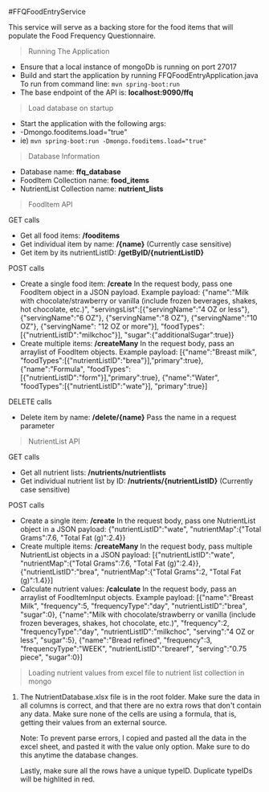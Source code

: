 #FFQFoodEntryService

This service will serve as a backing store for the food items that will populate the Food Frequency Questionnaire. 

>Running The Application
- Ensure that a local instance of mongoDb is running on port 27017
- Build and start the application by running FFQFoodEntryApplication.java
    To run from command line: ``mvn spring-boot:run``
- The base endpoint of the API is: **localhost:9090/ffq**

>Load database on startup
- Start the application with the following args: 
- -Dmongo.fooditems.load="true"
- ie) ``mvn spring-boot:run -Dmongo.fooditems.load="true"``

>Database Information
- Database name: **ffq_database**
- FoodItem Collection name: **food_items**
- NutrientList Collection name: **nutrient_lists**

>FoodItem API

GET calls
- Get all food items: **/fooditems**
- Get individual item by name: **/{name}**    (Currently case sensitive)
- Get item by its nutrientListID: **/getByID/{nutrientListID}** 

POST calls
- Create a single food item: **/create**
    In the request body, pass one FoodItem object in a JSON payload. 
    Example payload:
    {"name":"Milk with chocolate/strawberry or vanilla (include frozen beverages, shakes, hot chocolate, etc.)", "servingsList":[{"servingName":"4 OZ or less"},{"servingName":"6 OZ"}, {"servingName":"8 OZ"}, {"servingName":"10 OZ"}, {"servingName": "12 OZ or more"}], "foodTypes":[{"nutrientListID":"milkchoc"}], "sugar":{"additionalSugar":true}}
- Create multiple items: **/createMany**
    In the request body, pass an arraylist of FoodItem objects.
    Example payload:
    [{"name":"Breast milk", "foodTypes":[{"nutrientListID":"brea"}],"primary":true},
    {"name":"Formula", "foodTypes":[{"nutrientListID":"form"}],"primary":true},
    {"name":"Water", "foodTypes":[{"nutrientListID":"wate"}], "primary":true}]

DELETE calls
- Delete item by name: **/delete/{name}**
    Pass the name in a request parameter


>NutrientList API

GET calls
- Get all nutrient lists: **/nutrients/nutrientlists**
- Get individual nutrient list by ID: **/nutrients/{nutrientListID}**    (Currently case sensitive)

POST calls
- Create a single item: **/create**
    In the request body, pass one NutrientList object in a JSON payload:
    {"nutrientListID":"wate", "nutrientMap":{"Total Grams":7.6, "Total Fat (g)":2.4}}
- Create multiple items: **/createMany**
    In the request body, pass multiple NutrientList objects in a JSON payload:
    [{"nutrientListID":"wate", "nutrientMap":{"Total Grams":7.6, "Total Fat (g)":2.4}},
    {"nutrientListID":"brea", "nutrientMap":{"Total Grams":2, "Total Fat (g)":1.4}}]
- Calculate nutrient values: **/calculate**
    In the request body, pass an arraylist of FoodItemInput objects.
    Example payload:
    [{"name":"Breast Milk", "frequency":5, "frequencyType":"day", "nutrientListID":"brea", "sugar":0}, 
    {"name":"Milk with chocolate/strawberry or vanilla (include frozen beverages, shakes, hot chocolate, etc.)", "frequency":2, "frequencyType":"day", "nutrientListID":"milkchoc", "serving":"4 OZ or less", "sugar":5}, 
    {"name":"Bread refined", "frequency":3, "frequencyType":"WEEK", "nutrientListID":"brearef", "serving":"0.75 piece", "sugar":0}]



>Loading nutrient values from excel file to nutrient list collection in mongo
1) The NutrientDatabase.xlsx file is in the root folder. Make sure the data in all columns is correct,
and that there are no extra rows that don't contain any data. Make sure none of the cells are using a 
formula, that is, getting their values from an external source.

    Note: To prevent parse errors, I copied and pasted all the data in the excel sheet, and pasted it with
    the value only option. Make sure to do this anytime the database changes.

    Lastly, make sure all the rows have a unique typeID. Duplicate typeIDs will be highlited in red.




